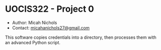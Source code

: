 # UOCIS322 - Project 0

- Author: Micah Nichols
- Contact: micahanichols27@gmail.com

This software copies credentials into a directory, then processes them with an advanced Python script.